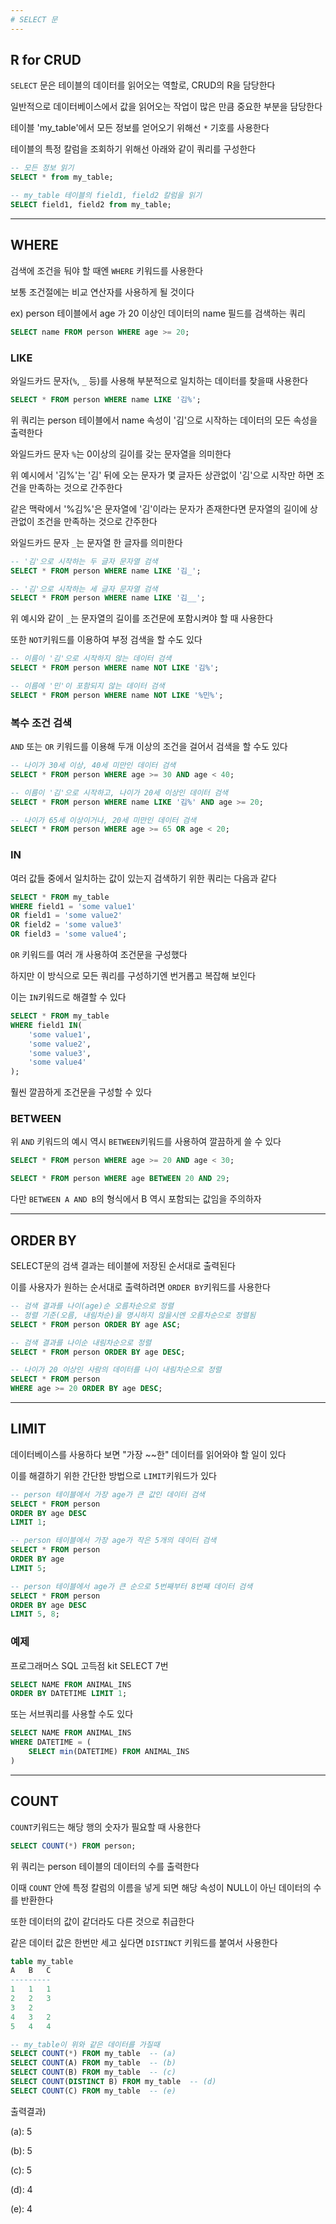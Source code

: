 ```yaml
---
# SELECT 문
---
```


## R for CRUD

`SELECT` 문은 테이블의 데이터를 읽어오는 역할로, CRUD의 R을 담당한다

일반적으로 데이터베이스에서 값을 읽어오는 작업이 많은 만큼 중요한 부분을 담당한다

테이블 'my_table'에서 모든 정보를 얻어오기 위해선 `*` 기호를 사용한다

테이블의 특정 칼럼을 조회하기 위해선 아래와 같이 쿼리를 구성한다

```sql
-- 모든 정보 읽기
SELECT * from my_table;

-- my_table 테이블의 field1, field2 칼럼을 읽기
SELECT field1, field2 from my_table;
```

---

## WHERE

검색에 조건을 둬야 할 때엔 `WHERE` 키워드를 사용한다

보통 조건절에는 비교 연산자를 사용하게 될 것이다

ex) person 테이블에서 age 가 20 이상인 데이터의 name 필드를 검색하는 쿼리

```sql
SELECT name FROM person WHERE age >= 20;
```

### LIKE

와일드카드 문자(`%`, `_` 등)를 사용해 부분적으로 일치하는 데이터를 찾을때 사용한다

```sql
SELECT * FROM person WHERE name LIKE '김%';
```

위 쿼리는 person 테이블에서 name 속성이 '김'으로 시작하는 데이터의 모든 속성을 출력한다

와일드카드 문자 `%`는 0이상의 길이를 갖는 문자열을 의미한다

위 예시에서 '김%'는 '김' 뒤에 오는 문자가 몇 글자든 상관없이 '김'으로 시작만 하면 조건을 만족하는 것으로 간주한다

같은 맥락에서 '%김%'은 문자열에 '김'이라는 문자가 존재한다면 문자열의 길이에 상관없이 조건을 만족하는 것으로 간주한다

와일드카드 문자 `_`는 문자열 한 글자를 의미한다

```sql
-- '김'으로 시작하는 두 글자 문자열 검색
SELECT * FROM person WHERE name LIKE '김_';

-- '김'으로 시작하는 세 글자 문자열 검색
SELECT * FROM person WHERE name LIKE '김__';
```

위 예시와 같이 `_`는 문자열의 길이를 조건문에 포함시켜야 할 때 사용한다

또한 `NOT`키워드를 이용하여 부정 검색을 할 수도 있다

```sql
-- 이름이 '김'으로 시작하지 않는 데이터 검색
SELECT * FROM person WHERE name NOT LIKE '김%';

-- 이름에 '민'이 포함되지 않는 데이터 검색
SELECT * FROM person WHERE name NOT LIKE '%민%';
```

### 복수 조건 검색

`AND` 또는 `OR` 키워드를 이용해 두개 이상의 조건을 걸어서 검색을 할 수도 있다

```sql
-- 나이가 30세 이상, 40세 미만인 데이터 검색
SELECT * FROM person WHERE age >= 30 AND age < 40;

-- 이름이 '김'으로 시작하고, 나이가 20세 이상인 데이터 검색
SELECT * FROM person WHERE name LIKE '김%' AND age >= 20;

-- 나이가 65세 이상이거나, 20세 미만인 데이터 검색
SELECT * FROM person WHERE age >= 65 OR age < 20;
```

### IN

여러 값들 중에서 일치하는 값이 있는지 검색하기 위한 쿼리는 다음과 같다

```sql
SELECT * FROM my_table
WHERE field1 = 'some value1'
OR field1 = 'some value2'
OR field2 = 'some value3'
OR field3 = 'some value4'; 
```

`OR` 키워드를 여러 개 사용하여 조건문을 구성했다

하지만 이 방식으로 모든 쿼리를 구성하기엔 번거롭고 복잡해 보인다

이는 `IN`키워드로 해결할 수 있다

```sql
SELECT * FROM my_table
WHERE field1 IN(
	'some value1',
	'some value2',
	'some value3',
	'some value4'
);
```

훨씬 깔끔하게 조건문을 구성할 수 있다

### BETWEEN

위 `AND` 키워드의 예시 역시 `BETWEEN`키워드를 사용하여 깔끔하게 쓸 수 있다

```sql
SELECT * FROM person WHERE age >= 20 AND age < 30;

SELECT * FROM person WHERE age BETWEEN 20 AND 29;
```

다만 `BETWEEN A AND B`의 형식에서 B 역시 포함되는 값임을 주의하자

---

## ORDER BY

SELECT문의 검색 결과는 테이블에 저장된 순서대로 출력된다

이를 사용자가 원하는 순서대로 출력하려면 `ORDER BY`키워드를 사용한다

```sql
-- 검색 결과를 나이(age)순 오름차순으로 정렬
-- 정렬 기준(오름, 내림차순)을 명시하지 않을시엔 오름차순으로 정렬됨
SELECT * FROM person ORDER BY age ASC;

-- 검색 결과를 나이순 내림차순으로 정렬
SELECT * FROM person ORDER BY age DESC;

-- 나이가 20 이상인 사람의 데이터를 나이 내림차순으로 정렬
SELECT * FROM person
WHERE age >= 20 ORDER BY age DESC;
```

---

## LIMIT

데이터베이스를 사용하다 보면 "가장 ~~한" 데이터를 읽어와야 할 일이 있다

이를 해결하기 위한 간단한 방법으로 `LIMIT`키워드가 있다

```sql
-- person 테이블에서 가장 age가 큰 값인 데이터 검색
SELECT * FROM person
ORDER BY age DESC
LIMIT 1;

-- person 테이블에서 가장 age가 작은 5개의 데이터 검색
SELECT * FROM person
ORDER BY age
LIMIT 5;

-- person 테이블에서 age가 큰 순으로 5번째부터 8번째 데이터 검색
SELECT * FROM person
ORDER BY age DESC
LIMIT 5, 8;
```

### 예제

프로그래머스 SQL 고득점 kit SELECT 7번

```sql
SELECT NAME FROM ANIMAL_INS
ORDER BY DATETIME LIMIT 1;
```

또는 서브쿼리를 사용할 수도 있다

```sql
SELECT NAME FROM ANIMAL_INS
WHERE DATETIME = (
    SELECT min(DATETIME) FROM ANIMAL_INS
)
```

---

## COUNT

`COUNT`키워드는 해당 행의 숫자가 필요할 때 사용한다

```sql
SELECT COUNT(*) FROM person;
```

위 쿼리는 person 테이블의 데이터의 수를 출력한다

이때 `COUNT` 안에 특정 칼럼의 이름을 넣게 되면 해당 속성이 NULL이 아닌 데이터의 수를 반환한다

또한 데이터의 값이 같더라도 다른 것으로 취급한다

같은 데이터 값은 한번만 세고 싶다면 `DISTINCT` 키워드를 붙여서 사용한다

```sql
table my_table
A   B   C
---------
1   1   1
2   2   3
3   2
4   3   2
5   4   4

-- my_table이 위와 같은 데이터를 가질때
SELECT COUNT(*) FROM my_table  -- (a)
SELECT COUNT(A) FROM my_table  -- (b)
SELECT COUNT(B) FROM my_table  -- (c)
SELECT COUNT(DISTINCT B) FROM my_table  -- (d)
SELECT COUNT(C) FROM my_table  -- (e)
```

출력결과)

(a): 5

(b): 5

(c): 5

(d): 4

(e): 4
